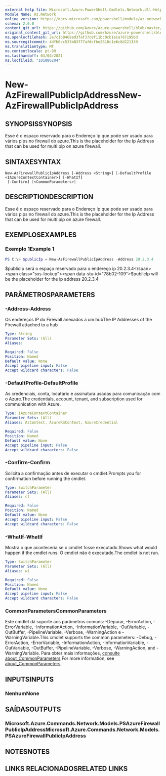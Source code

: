 ```yaml
---
external help file: Microsoft.Azure.PowerShell.Cmdlets.Network.dll-Help.xml
Module Name: Az.Network
online version: https://docs.microsoft.com/powershell/module/az.network/new-azfirewallpublicipaddress
schema: 2.0.0
content_git_url: https://github.com/Azure/azure-powershell/blob/master/src/Network/Network/help/New-AzFirewallPublicIpAddress.md
original_content_git_url: https://github.com/Azure/azure-powershell/blob/master/src/Network/Network/help/New-AzFirewallPublicIpAddress.md
ms.openlocfilehash: 2e7c1b0468ed3faf37c8f11bc0cb1eca707195bd
ms.sourcegitcommit: 4dfb0cc533b83f77afdcfbe2618c1e6c8d221330
ms.translationtype: MT
ms.contentlocale: pt-BR
ms.lasthandoff: 03/04/2021
ms.locfileid: "101886204"
---
```

# <span data-ttu-id="78b02-101">New-AzFirewallPublicIpAddress</span><span class="sxs-lookup"><span data-stu-id="78b02-101">New-AzFirewallPublicIpAddress</span></span>

## <span data-ttu-id="78b02-102">SYNOPSIS</span><span class="sxs-lookup"><span data-stu-id="78b02-102">SYNOPSIS</span></span>
<span data-ttu-id="78b02-103">Esse é o espaço reservado para o Endereço Ip que pode ser usado para vários pips no firewall do azure.</span><span class="sxs-lookup"><span data-stu-id="78b02-103">This is the placeholder for the Ip Address that can be used for multi pip on azure firewall.</span></span>

## <span data-ttu-id="78b02-104">SINTAXE</span><span class="sxs-lookup"><span data-stu-id="78b02-104">SYNTAX</span></span>

```
New-AzFirewallPublicIpAddress [-Address <String>] [-DefaultProfile <IAzureContextContainer>] [-WhatIf]
 [-Confirm] [<CommonParameters>]
```

## <span data-ttu-id="78b02-105">DESCRIPTION</span><span class="sxs-lookup"><span data-stu-id="78b02-105">DESCRIPTION</span></span>
<span data-ttu-id="78b02-106">Esse é o espaço reservado para o Endereço Ip que pode ser usado para vários pips no firewall do azure.</span><span class="sxs-lookup"><span data-stu-id="78b02-106">This is the placeholder for the Ip Address that can be used for multi pip on azure firewall.</span></span>

## <span data-ttu-id="78b02-107">EXEMPLOS</span><span class="sxs-lookup"><span data-stu-id="78b02-107">EXAMPLES</span></span>

### <span data-ttu-id="78b02-108">Exemplo 1</span><span class="sxs-lookup"><span data-stu-id="78b02-108">Example 1</span></span>
```powershell
PS C:\> $publicIp = New-AzFirewallPublicIpAddress -Address 20.2.3.4
```

<span data-ttu-id="78b02-109">$publicIp será o espaço reservado para o endereço ip 20.2.3.4</span><span class="sxs-lookup"><span data-stu-id="78b02-109">$publicIp will be the placeholder for the ip address 20.2.3.4</span></span>

## <span data-ttu-id="78b02-110">PARÂMETROS</span><span class="sxs-lookup"><span data-stu-id="78b02-110">PARAMETERS</span></span>

### <span data-ttu-id="78b02-111">-Address</span><span class="sxs-lookup"><span data-stu-id="78b02-111">-Address</span></span>
<span data-ttu-id="78b02-112">Os endereços IP do Firewall anexados a um hub</span><span class="sxs-lookup"><span data-stu-id="78b02-112">The IP Addresses of the Firewall attached to a hub</span></span>

```yaml
Type: String
Parameter Sets: (All)
Aliases:

Required: False
Position: Named
Default value: None
Accept pipeline input: False
Accept wildcard characters: False
```

### <span data-ttu-id="78b02-113">-DefaultProfile</span><span class="sxs-lookup"><span data-stu-id="78b02-113">-DefaultProfile</span></span>
<span data-ttu-id="78b02-114">As credenciais, conta, locatário e assinatura usadas para comunicação com o Azure.</span><span class="sxs-lookup"><span data-stu-id="78b02-114">The credentials, account, tenant, and subscription used for communication with Azure.</span></span>

```yaml
Type: IAzureContextContainer
Parameter Sets: (All)
Aliases: AzContext, AzureRmContext, AzureCredential

Required: False
Position: Named
Default value: None
Accept pipeline input: False
Accept wildcard characters: False
```

### <span data-ttu-id="78b02-115">-Confirm</span><span class="sxs-lookup"><span data-stu-id="78b02-115">-Confirm</span></span>
<span data-ttu-id="78b02-116">Solicita a confirmação antes de executar o cmdlet.</span><span class="sxs-lookup"><span data-stu-id="78b02-116">Prompts you for confirmation before running the cmdlet.</span></span>

```yaml
Type: SwitchParameter
Parameter Sets: (All)
Aliases: cf

Required: False
Position: Named
Default value: None
Accept pipeline input: False
Accept wildcard characters: False
```

### <span data-ttu-id="78b02-117">-WhatIf</span><span class="sxs-lookup"><span data-stu-id="78b02-117">-WhatIf</span></span>
<span data-ttu-id="78b02-118">Mostra o que aconteceria se o cmdlet fosse executado.</span><span class="sxs-lookup"><span data-stu-id="78b02-118">Shows what would happen if the cmdlet runs.</span></span> <span data-ttu-id="78b02-119">O cmdlet não é executado.</span><span class="sxs-lookup"><span data-stu-id="78b02-119">The cmdlet is not run.</span></span>

```yaml
Type: SwitchParameter
Parameter Sets: (All)
Aliases: wi

Required: False
Position: Named
Default value: None
Accept pipeline input: False
Accept wildcard characters: False
```

### <span data-ttu-id="78b02-120">CommonParameters</span><span class="sxs-lookup"><span data-stu-id="78b02-120">CommonParameters</span></span>
<span data-ttu-id="78b02-121">Este cmdlet dá suporte aos parâmetros comuns: -Depurar, -ErrorAction, -ErrorVariable, -InformationAction, -InformationVariable, -OutVariable, -OutBuffer, -PipelineVariable, -Verbose, -WarningAction e -WarningVariable.</span><span class="sxs-lookup"><span data-stu-id="78b02-121">This cmdlet supports the common parameters: -Debug, -ErrorAction, -ErrorVariable, -InformationAction, -InformationVariable, -OutVariable, -OutBuffer, -PipelineVariable, -Verbose, -WarningAction, and -WarningVariable.</span></span> <span data-ttu-id="78b02-122">Para obter mais informações, [consulte about_CommonParameters](http://go.microsoft.com/fwlink/?LinkID=113216).</span><span class="sxs-lookup"><span data-stu-id="78b02-122">For more information, see [about_CommonParameters](http://go.microsoft.com/fwlink/?LinkID=113216).</span></span>

## <span data-ttu-id="78b02-123">INPUTS</span><span class="sxs-lookup"><span data-stu-id="78b02-123">INPUTS</span></span>

### <span data-ttu-id="78b02-124">Nenhum</span><span class="sxs-lookup"><span data-stu-id="78b02-124">None</span></span>

## <span data-ttu-id="78b02-125">SAÍDAS</span><span class="sxs-lookup"><span data-stu-id="78b02-125">OUTPUTS</span></span>

### <span data-ttu-id="78b02-126">Microsoft.Azure.Commands.Network.Models.PSAzureFirewallPublicIpAddress</span><span class="sxs-lookup"><span data-stu-id="78b02-126">Microsoft.Azure.Commands.Network.Models.PSAzureFirewallPublicIpAddress</span></span>

## <span data-ttu-id="78b02-127">NOTES</span><span class="sxs-lookup"><span data-stu-id="78b02-127">NOTES</span></span>

## <span data-ttu-id="78b02-128">LINKS RELACIONADOS</span><span class="sxs-lookup"><span data-stu-id="78b02-128">RELATED LINKS</span></span>
